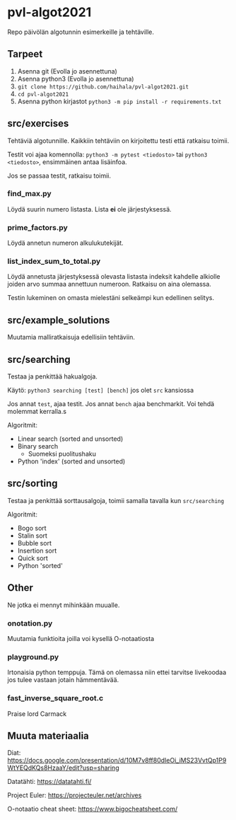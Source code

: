 # pvl-algot2021
Repo päivölän algotunnin esimerkeille ja tehtäville.

## Tarpeet

1. Asenna git (Evolla jo asennettuna)
2. Asenna python3 (Evolla jo asennettuna)
3. `git clone https://github.com/haihala/pvl-algot2021.git`
4. `cd pvl-algot2021`
5. Asenna python kirjastot `python3 -m pip install -r requirements.txt`

## src/exercises

Tehtäviä algotunnille. Kaikkiin tehtäviin on kirjoitettu testi että ratkaisu toimii.

Testit voi ajaa komennolla: `python3 -m pytest <tiedosto>` tai `python3 <tiedosto>`, ensimmäinen antaa lisäinfoa.

Jos se passaa testit, ratkaisu toimii.

### find_max.py

Löydä suurin numero listasta. Lista **ei** ole järjestyksessä.


### prime_factors.py

Löydä annetun numeron alkulukutekijät.

### list_index_sum_to_total.py

Löydä annetusta järjestyksessä olevasta listasta indeksit kahdelle alkiolle joiden arvo summaa annettuun numeroon. Ratkaisu on aina olemassa.

Testin lukeminen on omasta mielestäni selkeämpi kun edellinen selitys.

## src/example_solutions

Muutamia malliratkaisuja edellisiin tehtäviin.

## src/searching

Testaa ja penkittää hakualgoja.

Käytö: `python3 searching [test] [bench]` jos olet `src` kansiossa

Jos annat `test`, ajaa testit. Jos annat `bench` ajaa benchmarkit. Voi tehdä molemmat kerralla.s

Algoritmit:

- Linear search (sorted and unsorted)
- Binary search
  - Suomeksi puolitushaku
- Python 'index' (sorted and unsorted)

## src/sorting

Testaa ja penkittää sorttausalgoja, toimii samalla tavalla kun `src/searching`

Algoritmit:

- Bogo sort
- Stalin sort
- Bubble sort
- Insertion sort
- Quick sort
- Python 'sorted'

## Other

Ne jotka ei mennyt mihinkään muualle.

### onotation.py

Muutamia funktioita joilla voi kysellä O-notaatiosta

### playground.py

Irtonaisia python temppuja. Tämä on olemassa niin ettei tarvitse livekoodaa jos tulee vastaan jotain hämmentävää.

### fast_inverse_square_root.c

Praise lord Carmack

## Muuta materiaalia

Diat: https://docs.google.com/presentation/d/10M7v8ff80dIeOi_iMS23VvtQp1P9WtYEQdKQs8HzaaY/edit?usp=sharing

Datatähti: https://datatahti.fi/

Project Euler: https://projecteuler.net/archives

O-notaatio cheat sheet: https://www.bigocheatsheet.com/

